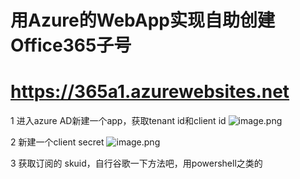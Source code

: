 # 用Azure的WebApp实现自助创建Office365子号
# https://365a1.azurewebsites.net


1 进入azure AD新建一个app，获取tenant id和client id
![image.png](https://i.loli.net/2020/01/26/57GcEDYlQFTOMBL.png)

2 新建一个client secret
![image.png](https://i.loli.net/2020/01/26/qUeV2x8abHlDPO3.png)

3 获取订阅的 skuid，自行谷歌一下方法吧，用powershell之类的


